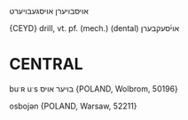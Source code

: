 אויסבויערן
אויסגעבויערט

{CEYD}
drill, vt. pf. (mech.) (dental) אוי֜סעקבערן

CENTRAL
========

buˑʀ uˑs בויער אויס {POLAND, Wolbrom, 50196}

osbojən {POLAND, Warsaw, 52211}
